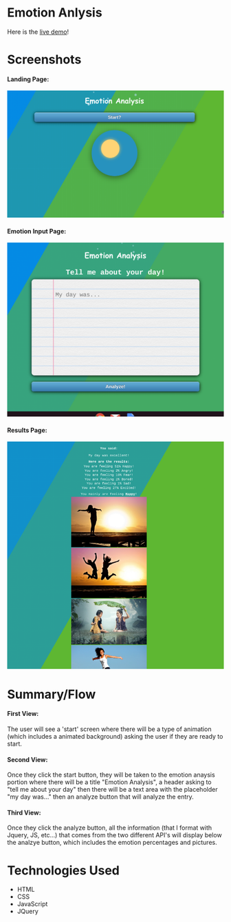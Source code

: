 
# Emotion Anlysis #

Here is the [live demo](https://robert-vaccaro.github.io/Emotion-Analysis/)!



# Screenshots #


#### Landing Page: ####

![alt text](https://github.com/Robert-Vaccaro/Emotion-Analysis/blob/master/landing_page_screenshot.png)


#### Emotion Input Page: ####

![alt text](https://github.com/Robert-Vaccaro/Emotion-Analysis/blob/master/emotion_input_page.png)


#### Results Page: ####

![alt text](https://github.com/Robert-Vaccaro/Emotion-Analysis/blob/master/results_page.png)


# Summary/Flow #

#### First View:  ####

The user will see a 'start' screen where there will be a 
type of animation (which includes a animated background) asking the user if they are ready to start.

#### Second View:  ####

Once they click the start button, they will be taken to 
the emotion anaysis portion where there will be a title "Emotion Analysis", a 
header asking to "tell me about your day" then there will 
be a text area with the placeholder "my day was..." then 
an analyze button that will analyze the entry.

#### Third View: ####
 
Once they click the analyze button, all the information 
(that I format with Jquery, JS, etc...) that comes from 
the two different API's will display below the analzye button, which includes the emotion percentages 
and pictures.



# Technologies Used #

* HTML
* CSS
* JavaScript
* JQuery
